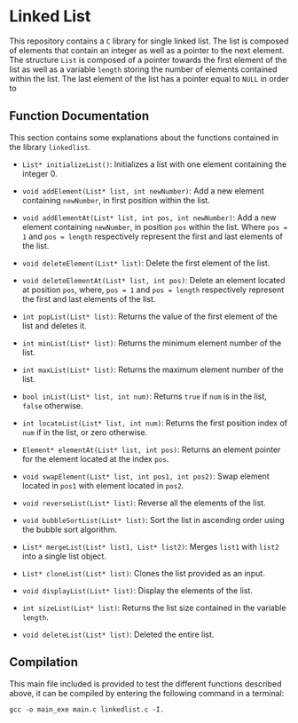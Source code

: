 # Linked List

This repository contains a `C` library for single linked list. The list is composed of elements that contain an integer as well as a pointer to the next element. The structure `List` is composed of a pointer towards the first element of the list as well as a variable `length` storing the number of elements contained within the list. The last element of the list has a pointer equal to `NULL` in order to 

## Function Documentation

This section contains some explanations about the functions contained in the library `linkedlist`.

* `List* initializeList()`: Initializes a list with one element containing the integer 0.

* `void addElement(List* list, int newNumber)`: Add a new element containing `newNumber`, in first position within the list.

* `void addElementAt(List* list, int pos, int newNumber)`: Add a new element containing `newNumber`, in position `pos` within the list. Where `pos = 1` and `pos = length` respectively represent the first and last elements of the list.

* `void deleteElement(List* list)`: Delete the first element of the list.

* `void deleteElementAt(List* list, int pos)`: Delete an element located at position `pos`, where, `pos = 1` and `pos = length` respectively represent the first and last elements of the list.

* `int popList(List* list)`: Returns the value of the first element of the list and deletes it.

* `int minList(List* list)`: Returns the minimum element number of the list.

* `int maxList(List* list)`: Returns the maximum element number of the list.

* `bool inList(List* list, int num)`: Returns `true` if `num` is in the list, `false` otherwise.

* `int locateList(List* list, int num)`: Returns the first position index of `num` if in the list, or zero otherwise.

* `Element* elementAt(List* list, int pos)`: Returns an element pointer for the element located at the index `pos`.

* `void swapElement(List* list, int pos1, int pos2)`: Swap element located in `pos1` with element located in `pos2`.

* `void reverseList(List* list)`: Reverse all the elements of the list.

* `void bubbleSortList(List* list)`: Sort the list in ascending order using the bubble sort algorithm.

* `List* mergeList(List* list1, List* list2)`: Merges `list1` with `list2` into a single list object.

* `List* cloneList(List* list)`: Clones the list provided as an input.

* `void displayList(List* list)`: Display the elements of the list.

* `int sizeList(List* list)`: Returns the list size contained in the variable `length`.

* `void deleteList(List* list)`: Deleted the entire list.

## Compilation

This main file included is provided to test the different functions described above, it can be compiled by entering the following command in a terminal:

```gcc -o main_exe main.c linkedlist.c -I.```
